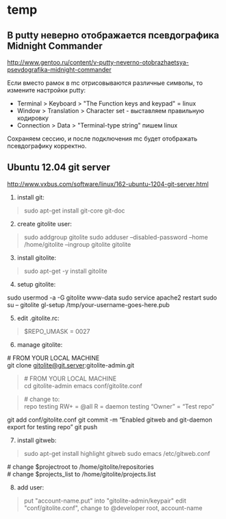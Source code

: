 temp
====

В putty неверно отображается псевдографика Midnight Commander
------------------------------------------------------------
http://www.gentoo.ru/content/v-putty-neverno-otobrazhaetsya-psevdografika-midnight-commander

Если вместо рамок в mc отрисовываются различные символы, то измените настройки putty:
   
* Terminal > Keyboard > "The Function keys and keypad" = linux
* Window > Translation > Character set - выставляем правильную кодировку
* Connection > Data > "Terminal-type string" пишем linux
    
Сохраняем сессию, и после подключения mc будет отображать псевдографику корректно.

Ubuntu 12.04 git server
-----------------------
http://www.vxbus.com/software/linux/162-ubuntu-1204-git-server.html

1. install git:
>sudo apt-get install git-core git-doc
    
2. create gitolite user:
>sudo addgroup gitolite
>sudo adduser –disabled-password –home /home/gitolite –ingroup gitolite gitolite
    
3. install gitolite:
>sudo apt-get -y install gitolite
    
4. setup gitolite:
>
sudo usermod -a -G gitolite www-data
sudo service apache2 restart
sudo su – gitolite
gl-setup /tmp/your-username-goes-here.pub
     
5. edit .gitolite.rc:
>$REPO_UMASK = 0027
    
6. manage gitolite:
>
\# FROM YOUR LOCAL MACHINE    
git clone gitolite@git.server:gitolite-admin.git
    
>\# FROM YOUR LOCAL MACHINE    
cd gitolite-admin
emacs conf/gitolite.conf
    
>\# change to:    
repo testing
RW+ = @all
R = daemon
testing “Owner” = “Test repo”

git add conf/gitolite.conf
git commit -m “Enabled gitweb and git-daemon export for testing repo”
git push
     
7. install gitweb:
>sudo apt-get install highlight gitweb
sudo emacs /etc/gitweb.conf
    
\# change $projectroot to /home/gitolite/repositories    
\# change $projects_list to /home/gitolite/projects.list    
      
8. add user:
>put "account-name.put" into "gitolite-admin/keypair"
edit "conf/gitolite.conf", change to
@developer root, account-name